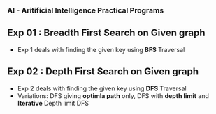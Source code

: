 ### AI - Aritificial Intelligence Practical Programs

## Exp 01 : Breadth First Search on Given graph
- Exp 1 deals with finding the given key using **BFS** Traversal

## Exp 02 : Depth First Search on Given graph
- Exp 2 deals with finding the given key using **DFS** Traversal
- Variations: DFS giving **optimla path** only, DFS with **depth limit** and **Iterative** Depth limit DFS